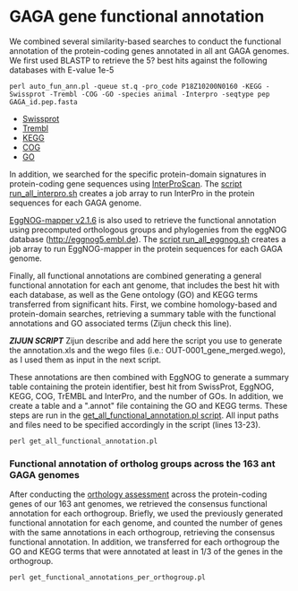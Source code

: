 # GAGA gene functional annotation

We combined several similarity-based searches to conduct the functional annotation of the protein-coding genes annotated in all ant GAGA genomes. We first used BLASTP to retrieve the 5? best hits against the following databases with E-value 1e-5
```
perl auto_fun_ann.pl -queue st.q -pro_code P18Z10200N0160 -KEGG -Swissprot -Trembl -COG -GO -species animal -Interpro -seqtype pep GAGA_id.pep.fasta
```
- [Swissprot](https://www.uniprot.org/)
- [Trembl](http://www.bioinfo.pte.hu/more/TrEMBL.htm)
- [KEGG](https://www.genome.jp/kegg/pathway.html)
- [COG](http://www.ncbi.nlm.nih.gov/COG/)
- [GO](http://geneontology.org/)


In addition, we searched for the specific protein-domain signatures in protein-coding gene sequences using [InterProScan](https://www.ebi.ac.uk/interpro/download/InterProScan/). The [script run_all_interpro.sh](run_all_interpro.sh) creates a job array to run InterPro in the protein sequences for each GAGA genome.

[EggNOG-mapper v2.1.6](https://github.com/eggnogdb/eggnog-mapper) is also used to retrieve the functional annotation using precomputed orthologous groups and phylogenies from the eggNOG database (http://eggnog5.embl.de). The [script run_all_eggnog.sh](run_all_eggnog.sh) creates a job array to run EggNOG-mapper in the protein sequences for each GAGA genome.


Finally, all functional annotations are combined generating a general functional annotation for each ant genome, that includes the best hit with each database, as well as the Gene ontology (GO) and KEGG terms transferred from significant hits. First, we combine homology-based and protein-domain searches, retrieving a summary table with the functional annotations and GO associated terms (Zijun check this line). 

***ZIJUN SCRIPT*** Zijun describe and add here the script you use to generate the annotation.xls and the wego files (i.e.: OUT-0001_gene_merged.wego), as I used them as input in the next script. 

These annotations are then combined with EggNOG to generate a summary table containing the protein identifier, best hit from SwissProt, EggNOG, KEGG, COG, TrEMBL and InterPro, and the number of GOs. In addition, we create a table and a ".annot" file containing the GO and KEGG terms. These steps are run in the [get_all_functional_annotation.pl script](get_all_functional_annotation.pl). All input paths and files need to be specified accordingly in the script (lines 13-23).
```
perl get_all_functional_annotation.pl
```


### Functional annotation of ortholog groups across the 163 ant GAGA genomes

After conducting the [orthology assessment](../06_Analyses/Orthology) across the protein-coding genes of our 163 ant genomes, we retrieved the consensus functional annotation for each orthogroup. Briefly, we used the previously generated functional annotation for each genome, and counted the number of genes with the same annotations in each orthogroup, retrieving the consensus functional annotation. In addition, we transferred for each orthogroup the GO and KEGG terms that were annotated at least in 1/3 of the genes in the orthogroup. 
```
perl get_functional_annotations_per_orthogroup.pl
```  



